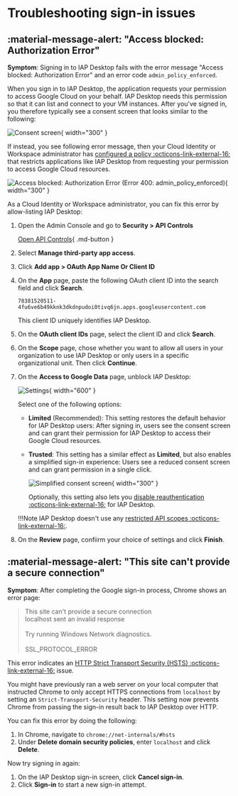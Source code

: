 #  Troubleshooting sign-in issues

## :material-message-alert:  "Access blocked: Authorization Error"

**Symptom**: Signing in to IAP Desktop fails with the error message "Access blocked: Authorization Error"
and an error code `admin_policy_enforced`.

When you sign in to IAP Desktop, the application requests your permission to access Google Cloud on your behalf. 
IAP Desktop needs this permission so that it can list and connect to your VM instances. After you've
signed in, you therefore typically see a consent screen that looks similar to the following:

![Consent screen](images/03-consent.png){ width="300" }

If instead, you see following error message, then  your Cloud Identity or Workspace administrator has 
[configured a policy :octicons-link-external-16:](https://support.google.com/a/answer/7281227) that restricts 
applications like IAP Desktop from requesting your permission to access Google Cloud resources.

![Access blocked: Authorization Error (Error 400: admin_policy_enforced)](images/apicontrols-blocked.png){ width="300" }

As a Cloud Identity or Workspace administrator, you can fix this error by allow-listing IAP Desktop:

1.  Open the Admin Console and go to **Security > API Controls**

    [Open API Controls](https://admin.google.com/ac/owl){ .md-button }
    
1.  Select **Manage third-party app access**.

1.  Click **Add app > OAuth App Name Or Client ID**

1.  On the **App** page, paste the following OAuth client ID into the search field and click **Search**.

        78381520511-4fu6ve6b49kknk3dkdnpudoi0tivq6jn.apps.googleusercontent.com

    This client ID uniquely identifies IAP Desktop.
    
1.  On the **OAuth client IDs** page, select the client ID and click **Search**.
    
1.  On the **Scope** page, chose whether you want to allow all users in your organization to use IAP Desktop
    or only users in a specific organizational unit. Then click **Continue**.

1.  On the **Access to Google Data** page, unblock IAP Desktop:

    ![Settings](images/apicontrols-settings.png){ width="600" }
    
    Select one of the following options:
    
    *   **Limited** (Recommended): This setting restores the default behavior for IAP Desktop users: 
        After signing in, users see the consent screen and can grant their permission for IAP Desktop to 
        access their Google Cloud resources.
    *   **Trusted**: This setting has a similar effect as **Limited**, but also enables a simplified sign-in experience: Users see a reduced 
        consent screen and can grant permission in a single click.

        ![Simplified consent screen](images/consent-trusted.png){ width="300" }
    
        Optionally, this setting also lets you
        [disable reauthentication :octicons-link-external-16:](https://support.google.com/a/answer/9368756)
        for IAP Desktop.
        
    !!!Note
        IAP Desktop doesn't use any [restricted API scopes :octicons-link-external-16:](https://support.google.com/cloud/answer/13464325).
    
1.  On the **Review** page, confiirm your choice of settings and click **Finish**.



## :material-message-alert:  "This site can't provide a secure connection" 

**Symptom**: After completing the Google sign-in process, Chrome shows an error page:

<blockquote>
    This site can't provide a secure connection
    <br>
    localhost sent an invalid response
    <br><br>
    Try running Windows Network diagnostics.
    <br><br>
    SSL_PROTOCOL_ERROR
</blockquote>

This error indicates an [HTTP Strict Transport Security (HSTS) :octicons-link-external-16:](https://en.wikipedia.org/wiki/HTTP_Strict_Transport_Security) issue.

You might have previously ran a web server on your local computer that instructed Chrome 
to only accept HTTPS connections from `localhost` by setting an `Strict-Transport-Security` 
header. This setting now prevents Chrome from passing the sign-in result back to IAP Desktop
over HTTP.

You can fix this error by doing the following:

1.   In Chrome, navigate to `chrome://net-internals/#hsts`
1.   Under **Delete domain security policies**, enter `localhost` and click **Delete**.

Now try signing in again:

1.   On the IAP Desktop sign-in screen, click **Cancel sign-in**.
1.   Click **Sign-in** to start a new sign-in attempt.